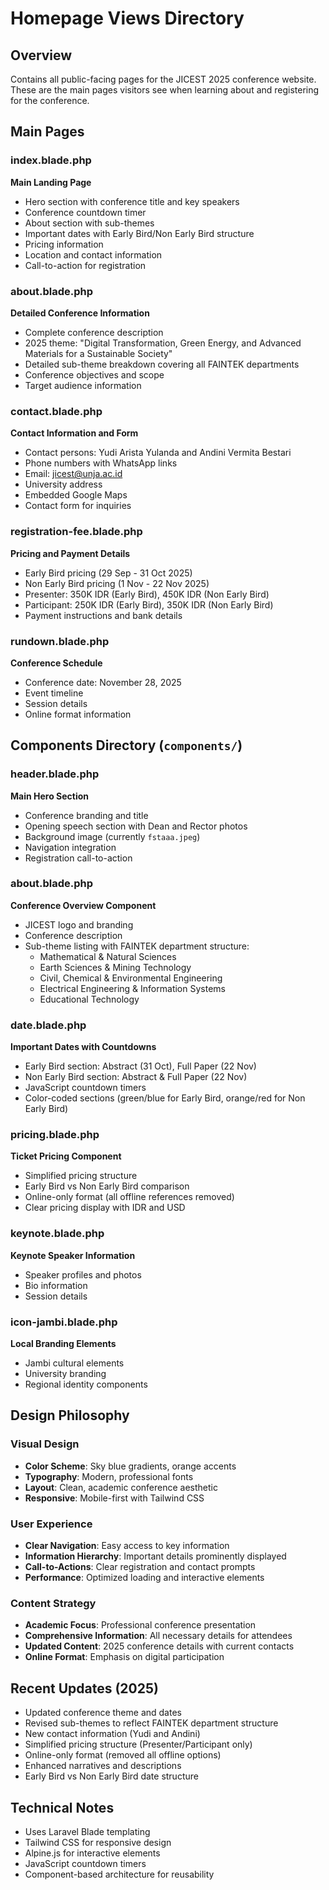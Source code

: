 # Homepage Views Directory

## Overview
Contains all public-facing pages for the JICEST 2025 conference website. These are the main pages visitors see when learning about and registering for the conference.

## Main Pages

### index.blade.php
**Main Landing Page**
- Hero section with conference title and key speakers
- Conference countdown timer
- About section with sub-themes
- Important dates with Early Bird/Non Early Bird structure
- Pricing information
- Location and contact information
- Call-to-action for registration

### about.blade.php
**Detailed Conference Information**
- Complete conference description
- 2025 theme: "Digital Transformation, Green Energy, and Advanced Materials for a Sustainable Society"
- Detailed sub-theme breakdown covering all FAINTEK departments
- Conference objectives and scope
- Target audience information

### contact.blade.php
**Contact Information and Form**
- Contact persons: Yudi Arista Yulanda and Andini Vermita Bestari
- Phone numbers with WhatsApp links
- Email: jicest@unja.ac.id
- University address
- Embedded Google Maps
- Contact form for inquiries

### registration-fee.blade.php
**Pricing and Payment Details**
- Early Bird pricing (29 Sep - 31 Oct 2025)
- Non Early Bird pricing (1 Nov - 22 Nov 2025)
- Presenter: 350K IDR (Early Bird), 450K IDR (Non Early Bird)
- Participant: 250K IDR (Early Bird), 350K IDR (Non Early Bird)
- Payment instructions and bank details

### rundown.blade.php
**Conference Schedule**
- Conference date: November 28, 2025
- Event timeline
- Session details
- Online format information

## Components Directory (`components/`)

### header.blade.php
**Main Hero Section**
- Conference branding and title
- Opening speech section with Dean and Rector photos
- Background image (currently `fstaaa.jpeg`)
- Navigation integration
- Registration call-to-action

### about.blade.php
**Conference Overview Component**
- JICEST logo and branding
- Conference description
- Sub-theme listing with FAINTEK department structure:
  - Mathematical & Natural Sciences
  - Earth Sciences & Mining Technology
  - Civil, Chemical & Environmental Engineering
  - Electrical Engineering & Information Systems
  - Educational Technology

### date.blade.php
**Important Dates with Countdowns**
- Early Bird section: Abstract (31 Oct), Full Paper (22 Nov)
- Non Early Bird section: Abstract & Full Paper (22 Nov)
- JavaScript countdown timers
- Color-coded sections (green/blue for Early Bird, orange/red for Non Early Bird)

### pricing.blade.php
**Ticket Pricing Component**
- Simplified pricing structure
- Early Bird vs Non Early Bird comparison
- Online-only format (all offline references removed)
- Clear pricing display with IDR and USD

### keynote.blade.php
**Keynote Speaker Information**
- Speaker profiles and photos
- Bio information
- Session details

### icon-jambi.blade.php
**Local Branding Elements**
- Jambi cultural elements
- University branding
- Regional identity components

## Design Philosophy

### Visual Design
- **Color Scheme**: Sky blue gradients, orange accents
- **Typography**: Modern, professional fonts
- **Layout**: Clean, academic conference aesthetic
- **Responsive**: Mobile-first with Tailwind CSS

### User Experience
- **Clear Navigation**: Easy access to key information
- **Information Hierarchy**: Important details prominently displayed
- **Call-to-Actions**: Clear registration and contact prompts
- **Performance**: Optimized loading and interactive elements

### Content Strategy
- **Academic Focus**: Professional conference presentation
- **Comprehensive Information**: All necessary details for attendees
- **Updated Content**: 2025 conference details with current contacts
- **Online Format**: Emphasis on digital participation

## Recent Updates (2025)
- Updated conference theme and dates
- Revised sub-themes to reflect FAINTEK department structure
- New contact information (Yudi and Andini)
- Simplified pricing structure (Presenter/Participant only)
- Online-only format (removed all offline options)
- Enhanced narratives and descriptions
- Early Bird vs Non Early Bird date structure

## Technical Notes
- Uses Laravel Blade templating
- Tailwind CSS for responsive design
- Alpine.js for interactive elements
- JavaScript countdown timers
- Component-based architecture for reusability